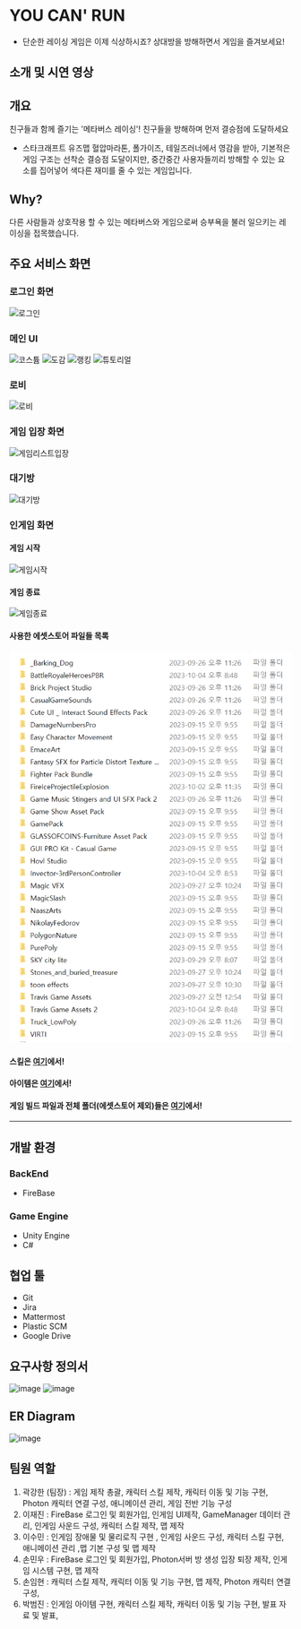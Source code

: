 # YOU CAN' RUN
- 단순한 레이싱 게임은 이제 식상하시죠? 상대방을 방해하면서 게임을 즐겨보세요!

## 소개 및 시연 영상

## 개요
친구들과 함께 즐기는 '메타버스 레이싱'! 친구들을 방해하며 먼저 결승점에 도달하세요
 - 스타크래프트 유즈맵 혈압마라톤, 폴가이즈, 테일즈러너에서 영감을 받아, 기본적은 게임 구조는 선착순 결승점 도달이지만, 중간중간 사용자들끼리 방해할 수 있는 요소를 집어넣어 색다른 재미를 줄 수 있는 게임입니다.

## Why?
다른 사람들과 상호작용 할 수 있는 메타버스와 게임으로써 승부욕을 불러 일으키는 레이싱을 접목했습니다.

## 주요 서비스 화면

### 로그인 화면
![로그인](https://github.com/suminzzang/YouCanRun/blob/master/%EC%82%B0%EC%B6%9C%EB%AC%BC/InGameGif/%EB%A1%9C%EA%B7%B8%EC%9D%B8.gif)
### 메인 UI
![코스튬](https://github.com/suminzzang/YouCanRun/blob/master/%EC%82%B0%EC%B6%9C%EB%AC%BC/InGameGif/%EC%BD%94%EC%8A%A4%ED%8A%AC.gif)
![도감](https://github.com/suminzzang/YouCanRun/blob/master/%EC%82%B0%EC%B6%9C%EB%AC%BC/InGameGif/%EB%8F%84%EA%B0%90.gif)
![랭킹](https://github.com/suminzzang/YouCanRun/blob/master/%EC%82%B0%EC%B6%9C%EB%AC%BC/InGameGif/%EB%9E%AD%ED%82%B9.gif)
![튜토리얼](https://github.com/suminzzang/YouCanRun/blob/master/%EC%82%B0%EC%B6%9C%EB%AC%BC/InGameGif/%ED%8A%9C%ED%86%A0%EB%A6%AC%EC%96%BC.gif)
### 로비
![로비](https://github.com/suminzzang/YouCanRun/blob/master/%EC%82%B0%EC%B6%9C%EB%AC%BC/InGameGif/%EB%A1%9C%EB%B9%84.gif)
### 게임 입장 화면
![게임리스트입장](https://github.com/suminzzang/YouCanRun/blob/master/%EC%82%B0%EC%B6%9C%EB%AC%BC/InGameGif/%EA%B2%8C%EC%9E%84%EB%A6%AC%EC%8A%A4%ED%8A%B8%EC%9E%85%EC%9E%A5.gif)
### 대기방
![대기방](https://github.com/suminzzang/YouCanRun/blob/master/%EC%82%B0%EC%B6%9C%EB%AC%BC/InGameGif/%EC%9E%85%EC%9E%A5%EB%B0%8F%EB%A0%88%EB%94%94.gif)
### 인게임 화면
#### 게임 시작
![게임시작](https://github.com/suminzzang/YouCanRun/blob/master/%EC%82%B0%EC%B6%9C%EB%AC%BC/InGameGif/%EA%B2%8C%EC%9E%84%EC%8B%9C%EC%9E%91.gif)
#### 게임 종료
![게임종료](https://github.com/suminzzang/YouCanRun/blob/master/%EC%82%B0%EC%B6%9C%EB%AC%BC/InGameGif/%EA%B2%8C%EC%9E%84%EB%81%9D.gif)
#### 사용한 에셋스토어 파일들 목록
![에셋스토어](https://github.com/suminzzang/YouCanRun/blob/master/%EC%82%B0%EC%B6%9C%EB%AC%BC/Screenshot/%EB%8B%A4%EC%9A%B4%EB%A1%9C%EB%93%9C%20%EB%B0%9B%EC%9D%80%20Asset%20%EB%AA%A9%EB%A1%9D.PNG)
#### 스킬은 [여기](https://github.com/suminzzang/YouCanRun/blob/master/%EC%82%B0%EC%B6%9C%EB%AC%BC/Skills.md)에서!
#### 아이템은 [여기](https://github.com/suminzzang/YouCanRun/blob/master/%EC%82%B0%EC%B6%9C%EB%AC%BC/Item.md)에서!

#### 게임 빌드 파일과 전체 폴더(에셋스토어 제외)들은 [여기](https://drive.google.com/drive/u/0/folders/1CE_6bV3QoaGc776aYNuiP1NAcIgwAgVB)에서!

---

## 개발 환경
### BackEnd
- FireBase
### Game Engine
- Unity Engine
- C#

## 협업 툴
- Git
- Jira
- Mattermost
- Plastic SCM
- Google Drive

## 요구사항 정의서
![image](/uploads/34b62a1344a6d581fe783033f6cfc1e1/image.png)
![image](/uploads/535b1ca6f06369a384e04826bceb0f17/image.png)

## ER Diagram
![image](/uploads/ec0b12d45179b250f5811e79a63afa76/image.png)

## 팀원 역할
1. 곽강한 (팀장) : 게임 제작 총괄, 캐릭터 스킬 제작, 캐릭터 이동 및 기능 구현, Photon 캐릭터 연결 구성, 애니메이션 관리, 게임 전반 기능 구성
2. 이재진 : FireBase 로그인 및 회원가입, 인게임 UI제작, GameManager 데이터 관리, 인게임 사운드 구성, 캐릭터 스킬 제작, 맵 제작
3. 이수민 : 인게임 장애물 및 물리로직 구현 , 인게임 사운드 구성, 캐릭터 스킬 구현, 애니메이션 관리 ,맵 기본 구성 및 맵 제작 
4. 손민우 : FireBase 로그인 및 회원가입, Photon서버 방 생성 입장 퇴장 제작, 인게임 시스템 구현, 맵 제작
5. 손임현 : 캐릭터 스킬 제작, 캐릭터 이동 및 기능 구현, 맵 제작, Photon 캐릭터 연결 구성,
6. 박범진 : 인게임 아이템 구현, 캐릭터 스킬 제작, 캐릭터 이동 및 기능 구현, 발표 자료 및 발표, 
